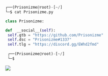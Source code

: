 

```python
┌──(Prisonizme@root)-[~/]
└─$ cat Prisonizme.py

class Prisonizme:

def  __social__(self):
 self.gtb = "https://github.com/Prisonizme"
 self.dsc = "Prisonizme#1337"
 self.tlg = "https://discord.gg/EWhd2fmd"
  
 ┌──(Prisonizme@root)-[~/]
 └─$
```

 



















![](https://raw.githubusercontent.com/Sutil/Sutil/2b2fad3bf54522bb30c8c170591fc68ff51b69e6/github-contribution-grid-snake2.svg)





